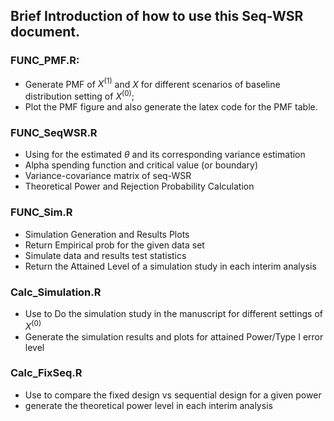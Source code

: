 ## Brief Introduction of how to use this Seq-WSR document.

### FUNC_PMF.R:
- Generate PMF of $X^{(1)}$ and $X$ for different scenarios of baseline distribution setting of $X^{(0)}$;
- Plot the PMF figure and also generate the latex code for the PMF table.

### FUNC_SeqWSR.R
- Using for the estimated $\theta$ and its corresponding variance estimation
- Alpha spending function and critical value (or boundary)
- Variance-covariance matrix of seq-WSR
- Theoretical Power and Rejection Probability Calculation

### FUNC_Sim.R
- Simulation Generation and Results Plots
- Return Empirical prob for the given data set
- Simulate data and results test statistics
- Return the Attained Level of a simulation study in each interim analysis

### Calc_Simulation.R
- Use to Do the simulation study in the manuscript for different settings of $X^{(0)}$
- Generate the simulation results and plots for attained Power/Type I error level
  
### Calc_FixSeq.R
- Use to compare the fixed design vs sequential design for a given power
- generate the theoretical power level in each interim analysis
